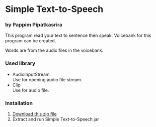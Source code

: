 # Simple Text-to-Speech

### by Pappim Pipatkasrira

This program read your text to sentence then speak.
Voicebank for this program can be created.

Words are from the audio files in the voicebank.

### Used library
- AudioInputStream  
  Use for opening audio file stream.
- Clip  
  Use for audio file.

### Installation
1. [Download this zip file](https://github.com/printto/Simple-Text-to-Speech/blob/master/runnable%20program.zip)
2. Extract and run Simple Text-to-Speech.jar
